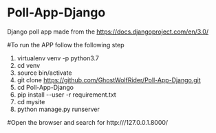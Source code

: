 # Poll-App-Django
Django poll app made from the https://docs.djangoproject.com/en/3.0/

#To run the APP follow the following step
1. virtualenv venv -p python3.7
2. cd venv
3. source bin/activate
4. git clone https://github.com/GhostWolfRider/Poll-App-Django.git
5. cd Poll-App-Django
6. pip install --user -r requirement.txt
7. cd mysite
8. python manage.py runserver

#Open the browser and search for http:///127.0.0.1.8000/

